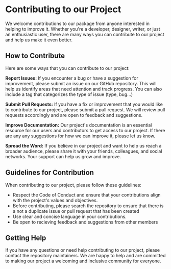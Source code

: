 # Contributing to our Project

We welcome contributions to our package from anyone interested in helping to improve it. Whether you're a developer, designer, writer, or just an enthusiastic user, there are many ways you can contribute to our project and help us make it even better.

## How to Contribute
Here are some ways that you can contribute to our project:

**Report Issues:** If you encounter a bug or have a suggestion for improvement, please submit an issue on our GitHub repository. This will help us identify areas that need attention and track progress. You can also include a tag that categorizes the type of issue (type, bug...)

**Submit Pull Requests:** If you have a fix or improvement that you would like to contribute to our project, please submit a pull request. We will review pull requests accordingly and are open to feedback and suggestions. 

**Improve Documentation:** Our project's documentation is an essential resource for our users and contributors to get access to our project. If there are any any suggestions for how we can improve it, please let us know.

**Spread the Word:** If you believe in our project and want to help us reach a broader audience, please share it with your friends, colleagues, and social networks. Your support can help us grow and improve.

## Guidelines for Contribution
When contributing to our project, please follow these guidelines:

- Respect the Code of Conduct and ensure that your contributions align with the project's values and objectives.
- Before contributing, please search the repository to ensure that there is a not a duplicate issue or pull request that has  been created
- Use clear and concise language in your contributions.
- Be open to recieving feedback and suggestions from other members

## Getting Help
If you have any questions or need help contributing to our project, please contact the repository maintainers. We are happy to help and are committed to making our project a welcoming and inclusive community for everyone.
